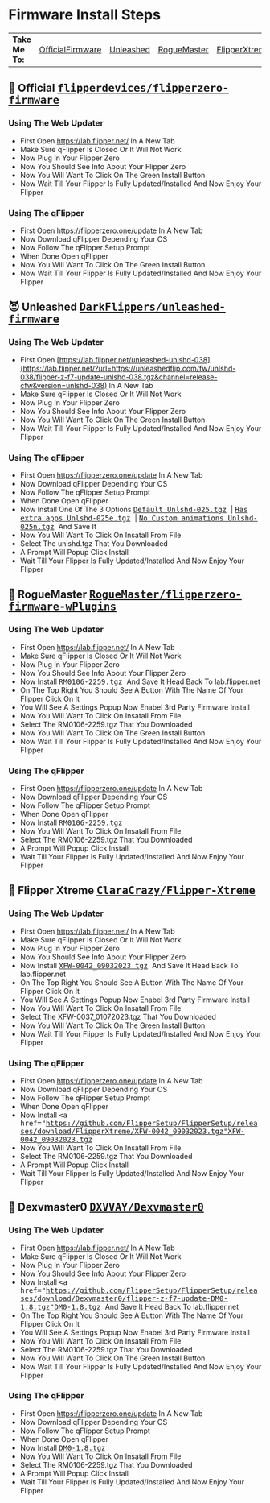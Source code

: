 # Firmware Install Steps

<table>
    <tr>
        <td>
            <strong>Take Me To:</strong>
        </td>
        <td><a href="https://github.com/FlipperSetup/FlipperSetup/edit/main/FirmwareInstallSteps.md#-----official------------flipperdevicesflipperzero-firmware----">OfficialFirmware</a></td>
        <td><a href="https://github.com/FlipperSetup/FlipperSetup/blob/main/FirmwareInstallSteps.md#-----unleashed------------darkflippersunleashed-firmware----">Unleashed</a></td>
        <td><a href="https://github.com/FlipperSetup/FlipperSetup/blob/main/FirmwareInstallSteps.md#-----roguemaster------------roguemasterflipperzero-firmware-wplugins----">RogueMaster</a></td>
        <td><a href="https://github.com/FlipperSetup/FlipperSetup/blob/main/FirmwareInstallSteps.md#-----flipper-xtreme------------claracrazyflipper-xtreme----">FlipperXtreme</a></td>
        <td><a href="https://github.com/FlipperSetup/FlipperSetup/blob/main/FirmwareInstallSteps.md#-----dexvmaster0------------dxvvaydexvmaster0----">Dexvmaster0</a></td>
    </tr>
</table>

<h2 id="official">
    🐬 Official
    <kbd>
        <a href="https://github.com/flipperdevices/flipperzero-firmware">flipperdevices/flipperzero-firmware</a>
    </kbd>
</h2>


### Using The Web Updater
* First Open https://lab.flipper.net/ In A New Tab
* Make Sure qFlipper Is Closed Or It Will Not Work
* Now Plug In Your Flipper Zero
* Now You Should See Info About Your Flipper Zero
* Now You Will Want To Click On The Green Install Button
* Now Wait Till Your Flipper Is Fully Updated/Installed And Now Enjoy Your Flipper
### Using The qFlipper
* First Open https://flipperzero.one/update In A New Tab
* Now Download qFlipper Depending Your OS 
* Now Follow The qFlipper Setup Prompt
* When Done Open qFlipper
* Now You Will Want To Click On The Green Install Button
* Now Wait Till Your Flipper Is Fully Updated/Installed And Now Enjoy Your Flipper


<h2 id="unleashed">
    😈 Unleashed
    <kbd>
        <a href="https://github.com/DarkFlippers/unleashed-firmware">DarkFlippers/unleashed-firmware</a>
    </kbd>
  
  
### Using The Web Updater
* First Open [https://lab.flipper.net/unleashed-unlshd-038](https://lab.flipper.net/?url=https://unleashedflip.com/fw/unlshd-038/flipper-z-f7-update-unlshd-038.tgz&channel=release-cfw&version=unlshd-038) In A New Tab
* Make Sure qFlipper Is Closed Or It Will Not Work
* Now Plug In Your Flipper Zero
* Now You Should See Info About Your Flipper Zero
* Now You Will Want To Click On The Green Install Button
* Now Wait Till Your Flipper Is Fully Updated/Installed And Now Enjoy Your Flipper
### Using The qFlipper
* First Open https://flipperzero.one/update In A New Tab
* Now Download qFlipper Depending Your OS 
* Now Follow The qFlipper Setup Prompt
* When Done Open qFlipper
* Now Install One Of The 3 Options <kbd>
        <a href="https://github.com/FlipperSetup/FlipperSetup/releases/download/Unleashed/flipper-z-f7-update-unlshd-038.tgz">Default Unlshd-025.tgz</a>
    </kbd> | <kbd>
        <a href="https://github.com/FlipperSetup/FlipperSetup/releases/download/Unleashed/flipper-z-f7-update-unlshd-038e.tgz">Has extra apps Unlshd-025e.tgz</a>
    </kbd> | <kbd>
        <a href="https://github.com/FlipperSetup/FlipperSetup/releases/download/Unleashed/flipper-z-f7-update-unlshd-038n.tgz">No Custom animations Unlshd-025n.tgz</a>
    </kbd> And Save It
* Now You Will Want To Click On Insatall From File
* Select The unlshd.tgz That You Downloaded
* A Prompt Will Popup Click Install
* Wait Till Your Flipper Is Fully Updated/Installed And Now Enjoy Your Flipper

<h2 id="RogueMaster">
    💸 RogueMaster
    <kbd>
        <a href="https://github.com/RogueMaster/flipperzero-firmware-wPlugins">RogueMaster/flipperzero-firmware-wPlugins</a>
    </kbd>
</h2>
  
  
### Using The Web Updater
* First Open https://lab.flipper.net/ In A New Tab
* Make Sure qFlipper Is Closed Or It Will Not Work
* Now Plug In Your Flipper Zero
* Now You Should See Info About Your Flipper Zero
* Now Install <kbd>
        <a href="https://github.com/FlipperSetup/FlipperSetup/releases/download/RogueMaster/flipper-z-f7-update-RM0106-2259.tgz">RM0106-2259.tgz</a>
    </kbd> And Save It Head Back To lab.flipper.net
* On The Top Right You Should See A Button With The Name Of Your Flipper Click On It
* You Will See A Settings Popup Now Enabel 3rd Party Firmware Install
* Now You Will Want To Click On Insatall From File
* Select The RM0106-2259.tgz That You Downloaded
* Now You Will Want To Click On The Green Install Button
* Now Wait Till Your Flipper Is Fully Updated/Installed And Now Enjoy Your Flipper
### Using The qFlipper
* First Open https://flipperzero.one/update In A New Tab
* Now Download qFlipper Depending Your OS 
* Now Follow The qFlipper Setup Prompt
* When Done Open qFlipper
* Now Install <kbd>
        <a href="https://github.com/FlipperSetup/FlipperSetup/releases/download/RogueMaster/flipper-z-f7-update-RM0106-2259.tgz">RM0106-2259.tgz</a>
    </kbd>
* Now You Will Want To Click On Insatall From File
* Select The RM0106-2259.tgz That You Downloaded
* A Prompt Will Popup Click Install
* Wait Till Your Flipper Is Fully Updated/Installed And Now Enjoy Your Flipper

<h2 id="FlipperXtreme">
    🔞 Flipper Xtreme
    <kbd>
        <a href="https://github.com/ClaraCrazy/Flipper-Xtreme">ClaraCrazy/Flipper-Xtreme</a>
    </kbd>
</h2>
  
  
### Using The Web Updater
* First Open https://lab.flipper.net/ In A New Tab
* Make Sure qFlipper Is Closed Or It Will Not Work
* Now Plug In Your Flipper Zero
* Now You Should See Info About Your Flipper Zero
* Now Install <kbd>
        <a href="https://github.com/FlipperSetup/FlipperSetup/releases/download/FlipperXtreme/XFW-0042_09032023.tgz">XFW-0042_09032023.tgz</a>
    </kbd> And Save It Head Back To lab.flipper.net
* On The Top Right You Should See A Button With The Name Of Your Flipper Click On It
* You Will See A Settings Popup Now Enabel 3rd Party Firmware Install
* Now You Will Want To Click On Insatall From File
* Select The XFW-0037_01072023.tgz That You Downloaded
* Now You Will Want To Click On The Green Install Button
* Now Wait Till Your Flipper Is Fully Updated/Installed And Now Enjoy Your Flipper
### Using The qFlipper
* First Open https://flipperzero.one/update In A New Tab
* Now Download qFlipper Depending Your OS 
* Now Follow The qFlipper Setup Prompt
* When Done Open qFlipper
* Now Install <kbd>
        <a href="https://github.com/FlipperSetup/FlipperSetup/releases/download/FlipperXtreme/XFW-0042_09032023.tgz"XFW-0042_09032023.tgz</a>
    </kbd>
* Now You Will Want To Click On Insatall From File
* Select The RM0106-2259.tgz That You Downloaded
* A Prompt Will Popup Click Install
* Wait Till Your Flipper Is Fully Updated/Installed And Now Enjoy Your Flipper

<h2 id="Dexvmaster0">
    🚀 Dexvmaster0
    <kbd>
        <a href="https://github.com/DXVVAY/Dexvmaster0">DXVVAY/Dexvmaster0</a>
    </kbd>
</h2>
  
  
### Using The Web Updater
* First Open https://lab.flipper.net/ In A New Tab
* Make Sure qFlipper Is Closed Or It Will Not Work
* Now Plug In Your Flipper Zero
* Now You Should See Info About Your Flipper Zero
* Now Install <kbd>
        <a href="https://github.com/FlipperSetup/FlipperSetup/releases/download/Dexvmaster0/flipper-z-f7-update-DM0-1.8.tgz"DM0-1.8.tgz</a>
    </kbd> And Save It Head Back To lab.flipper.net
* On The Top Right You Should See A Button With The Name Of Your Flipper Click On It
* You Will See A Settings Popup Now Enabel 3rd Party Firmware Install
* Now You Will Want To Click On Insatall From File
* Select The RM0106-2259.tgz That You Downloaded
* Now You Will Want To Click On The Green Install Button
* Now Wait Till Your Flipper Is Fully Updated/Installed And Now Enjoy Your Flipper
### Using The qFlipper
* First Open https://flipperzero.one/update In A New Tab
* Now Download qFlipper Depending Your OS 
* Now Follow The qFlipper Setup Prompt
* When Done Open qFlipper
* Now Install <kbd>
        <a href="https://github.com/FlipperSetup/FlipperSetup/releases/download/Dexvmaster0/flipper-z-f7-update-DM0-1.8.tgz">DM0-1.8.tgz</a>
    </kbd>
* Now You Will Want To Click On Insatall From File
* Select The RM0106-2259.tgz That You Downloaded
* A Prompt Will Popup Click Install
* Wait Till Your Flipper Is Fully Updated/Installed And Now Enjoy Your Flipper
